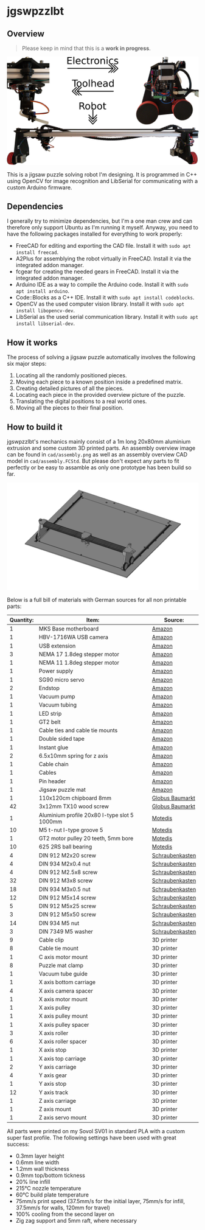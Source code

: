 # jgswpzzlbt

## Overview

> Please keep in mind that this is a **work in progress**.

![Overview image](overview.png)

This is a jigsaw puzzle solving robot I'm designing. It is programmed in C++ using OpenCV for image recognition and LibSerial for communicating with a custom Arduino firmware.

## Dependencies

I generally try to minimize dependencies, but I'm a one man crew and can therefore only support Ubuntu as I'm running it myself. Anyway, you need to have the following packages installed for everything to work properly:

- FreeCAD for editing and exporting the CAD file. Install it with `sudo apt install freecad`.
- A2Plus for assemblying the robot virtually in FreeCAD. Install it via the integrated addon manager.
- fcgear for creating the needed gears in FreeCAD. Install it via the integrated addon manager.
- Arduino IDE as a way to compile the Arduino code. Install it with `sudo apt install arduino`.
- Code::Blocks as a C++ IDE. Install it with `sudo apt install codeblocks`.
- OpenCV as the used computer vision library. Install it with `sudo apt install libopencv-dev`.
- LibSerial as the used serial communication library. Install it with `sudo apt install libserial-dev`.

## How it works

The process of solving a jigsaw puzzle automatically involves the following six major steps:

1. Locating all the randomly positioned pieces.
2. Moving each piece to a known position inside a predefined matrix.
3. Creating detailed pictures of all the pieces.
4. Locating each piece in the provided overview picture of the puzzle.
5. Translating the digital positions to a real world ones.
6. Moving all the pieces to their final position.

## How to build it

jgswpzzlbt's mechanics mainly consist of a 1m long 20x80mm aluminium extrusion and some custom 3D printed parts. An assembly overview image can be found in `cad/assembly.png` as well as an assembly overview CAD model in `cad/assembly.FCStd`. But please don't expect any parts to fit perfectly or be easy to assamble as only one prototype has been build so far.

![Assembly image](cad/assembly.png)

Below is a full bill of materials with German sources for all non printable parts:

| Quantity: | Item: | Source: |
| --- | --- | --- |
| 1 | MKS Base motherboard | [Amazon](https://www.amazon.de/Base-V1-6-RepRap-3D-Drucker-Steuerung/dp/B07G9K1T28) |
| 1 | HBV-1716WA USB camera | [Amazon](https://www.amazon.de/USB-Kameramodul-HBV-1716WA-Millionen-Weitwinkelobjektiv-OV2710-Chip/dp/B07QXXFGSM) |
| 1 | USB extension | [Amazon](https://www.amazon.de/deleyCON-Speed-Verl%C3%A4ngerungskabel-Stecker-Buchse/dp/B00WHZ7GBW) |
| 3 | NEMA 17 1.8deg stepper motor | [Amazon](https://www.amazon.de/STEPPERONLINE-Schrittmotor-63-74oz-4-Draht-Stepper/dp/B07MZJGNZN) |
| 1 | NEMA 11 1.8deg stepper motor | [Amazon](https://www.amazon.de/Iverntech-Schrittmotor-Schrittwinkel-3D-Drucker-CNC-Maschine/dp/B07PNV7RBW) |
| 1 | Power supply | [Amazon](https://www.amazon.de/Netzteil-Netzadapter-Transformator-Kaltger%C3%A4testecker-Streifen/dp/B07FNMKTBL) |
| 1 | SG90 micro servo | [Amazon](https://www.amazon.de/ARCELI-Flugzeug-Zubeh%C3%B6r-Arduino-Hubschrauber/dp/B07MY2Y253) |
| 2 | Endstop | [Amazon](https://www.amazon.de/GTIWUNG-Mechanischer-Endschalter-3D-Drucker-Makerbot/dp/B07VWRS24K) |
| 1 | Vacuum pump | [Amazon](https://www.amazon.de/KSTE-Vakuumpumpe-Mikrovakuumpumpe-Mini-Luftpumpe-Behandlungsinstrument/dp/B08BJWLKBW) |
| 1 | Vacuum tubing | [Amazon](https://www.amazon.de/JBL-Luftschlauch-Länge-Durchmesser-Aquaschlauch/dp/B000H6SRMU) |
| 1 | LED strip| [Amazon](https://www.amazon.de/Streifen-kaltwei%C3%9F-Streifenlicht-Lichtleiste-klebeband/dp/B00HSF65MC) |
| 1 | GT2 belt | [Amazon](https://www.amazon.de/OZUAR-Zahnriemen-3D-Drucker-Breite-Abstand/dp/B07D4GCYXW) |
| 1 | Cable ties and cable tie mounts | [Amazon](https://www.amazon.de/Hipeqia-Nylon-Kabelbinder-Kabelbinderhalter-Selbstklebend-Hitzebest%C3%A4ndig/dp/B08CL2JFCH) |
| 1 | Double sided tape | [Amazon](https://www.amazon.de/doppelseitiges-Klebeband-klebend-verschiedene-Breiten/dp/B00G6SCYCM) |
| 1 | Instant glue | [Amazon](https://www.amazon.de/Pattex-Sekundenkleber-L%C3%B6sungsmittelfreier-Gel-Kleber-Transparent/dp/B00O23B8IE) |
| 2 | 6.5x10mm spring for z axis | [Amazon](https://www.amazon.de/Kraftmann-9806-Federn-Sortiment-Druckfedern-Sortimentskasten/dp/B07WFPPXXX) |
| 1 | Cable chain | [Amazon](https://www.amazon.de/Haobase-Plastic-Towline-Cable-Chain/dp/B06XKZ35VH) |
| 1 | Cables | [Amazon](https://www.amazon.de/Donau-Elektronik-GMBH-Original-Kupfer/dp/B01BI1G88C) |
| 1 | Pin header | [Amazon](https://www.amazon.de/IZOKEE-Männlich-Stiftleiste-Buchsenleiste-Lochrasterplatine/dp/B07DBY753C) |
| 1 | Jigsaw puzzle mat | [Amazon](https://www.amazon.de/maDDma-Bastelfilz-Meterware-Taschenfilz-Filzstoff/dp/B0797QR4LL) |
| 1 | 110x120cm chipboard 8mm | [Globus Baumarkt](https://www.globus-baumarkt.de/spanplatte-roh-8-mm) |
| 42 | 3x12mm TX10 wood screw | [Globus Baumarkt](https://www.globus-baumarkt.de/detail/index/sArticle/27670/fs/116194815/sCategory/47135) |
| 1 | Aluminium profile 20x80 I-type slot 5 1000mm | [Motedis](https://www.motedis.com/shop/Aluprofile/20-I-Typ-Nut-5/Aluprofil-20x80-I-Typ-Nut-5::3798.html) |
| 10 | M5 t-nut I-type groove 5 | [Motedis](https://www.motedis.com/shop/Nutprofil-Zubehoer/In-der-Nut/Nutenstein-Glatt-I-Typ-Nut-5-M5::5846.html) |
| 1 | GT2 motor pulley 20 teeth, 5mm bore | [Motedis](https://www.motedis.com/shop/Dynamik/Zahnriemen-und-Zahnraeder/GT2-Riemenscheibe-20-Zaehne-5mm-Bohrung-fuer-6mm-Riemen::4248.html) |
| 10 | 625 2RS ball bearing | [Motedis](https://www.motedis.com/shop/Dynamik-Basiselemente/Kugellager/Rillenkugellager/Rillenkugellager-625-2RS-5x16x5::4290.html) |
| 4 | DIN 912 M2x20 screw | [Schraubenkasten](https://www.schraubenkasten.de/din-912-mit-innensechskant/m2-8-8-galvanisch-verzinkt-zylinderschraube_200581_13656) |
| 4 | DIN 934 M2x0.4 nut | [Schraubenkasten](https://www.schraubenkasten.de/muttern/sechskantmutter/din-934/edelstahl-a2_202500_23008) |
| 4 | DIN 912 M2.5x8 screw | [Schraubenkasten](https://www.schraubenkasten.de/din-912-mit-innensechskant/m2-5-8-8-galvanisch-verzinkt-zylinderschraube_200582_13676) |
| 32 | DIN 912 M3x8 screw | [Schraubenkasten](https://www.schraubenkasten.de/din-912-mit-innensechskant/m3-8-8-galvanisch-verzinkt-zylinderschraube_200583_13715) |
| 18 | DIN 934 M3x0.5 nut | [Schraubenkasten](https://www.schraubenkasten.de/muttern/sechskantmutter/din-934/edelstahl-a2_202502_23016) |
| 12 | DIN 912 M5x14 screw | [Schraubenkasten](https://www.schraubenkasten.de/din-912-mit-innensechskant/m5-8-8-galvanisch-verzinkt-zylinderschraube_200585_13871) |
| 5 | DIN 912 M5x25 screw | [Schraubenkasten](https://www.schraubenkasten.de/din-912-mit-innensechskant/m5-8-8-galvanisch-verzinkt-zylinderschraube_200585_13883) |
| 3 | DIN 912 M5x50 screw | [Schraubenkasten](https://www.schraubenkasten.de/din-912-mit-innensechskant/m5-8-8-galvanisch-verzinkt-zylinderschraube_200585_13899) |
| 14 | DIN 934 M5 nut | [Schraubenkasten](https://www.schraubenkasten.de/muttern/sechskantmutter/din-934/edelstahl-a2_202504_23024) |
| 3 | DIN 7349 M5 washer | [Schraubenkasten](https://www.schraubenkasten.de/scheiben/unterlegscheiben/din-7349-schweren-spannstift/5-3-din-7349-scheiben-schrauben-mit-spannstifte-a2-edelstahl_203612_23840) |
| 9 | Cable clip | 3D printer |
| 8 | Cable tie mount | 3D printer |
| 1 | C axis motor mount | 3D printer |
| 8 | Puzzle mat clamp | 3D printer |
| 1 | Vacuum tube guide | 3D printer |
| 1 | X axis bottom carriage | 3D printer |
| 4 | X axis camera spacer | 3D printer |
| 1 | X axis motor mount | 3D printer |
| 1 | X axis pulley | 3D printer |
| 1 | X axis pulley mount | 3D printer |
| 1 | X axis pulley spacer | 3D printer |
| 3 | X axis roller | 3D printer |
| 6 | X axis roller spacer | 3D printer |
| 1 | X axis stop | 3D printer |
| 1 | X axis top carriage | 3D printer |
| 2 | Y axis carriage | 3D printer |
| 4 | Y axis gear | 3D printer |
| 1 | Y axis stop | 3D printer |
| 12 | Y axis track | 3D printer |
| 1 | Z axis carriage | 3D printer |
| 1 | Z axis mount | 3D printer |
| 1 | Z axis servo mount | 3D printer |

All parts were printed on my Sovol SV01 in standard PLA with a custom super fast profile. The following settings have been used with great success:

- 0.3mm layer height
- 0.6mm line width
- 1.2mm wall thickness
- 0.9mm top/bottom tickness
- 20% line infill
- 215°C nozzle temperature
- 60°C build plate temperature
- 75mm/s print speed (37.5mm/s for the initial layer, 75mm/s for infill, 37.5mm/s for walls, 120mm for travel)
- 100% cooling from the second layer on
- Zig zag support and 5mm raft, where necessary
